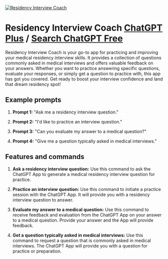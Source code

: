 
[![Residency Interview Coach](https://files.oaiusercontent.com/file-QCmlGQ0DaHXvEBB9Sk4Ffawj?se=2123-10-19T02%3A48%3A04Z&sp=r&sv=2021-08-06&sr=b&rscc=max-age%3D31536000%2C%20immutable&rscd=attachment%3B%20filename%3D60a00829-a83b-4209-9f36-730db3c77b0a.png&sig=XOdI9rDZe5O64RKX738/YIAEOqZxsvPrMZUhFoy6mK8%3D)](https://chat.openai.com/g/g-PLl0NxHjS-residency-interview-coach)

# Residency Interview Coach [ChatGPT Plus](https://chat.openai.com/g/g-PLl0NxHjS-residency-interview-coach) / [Search ChatGPT Free](https://gptcall.net/index.html#/?search=Residency%20Interview%20Coach)

Residency Interview Coach is your go-to app for practicing and improving your medical residency interview skills. It provides a collection of questions commonly asked in medical interviews and offers valuable feedback on your answers. Whether you want to practice answering specific questions, evaluate your responses, or simply get a question to practice with, this app has got you covered. Get ready to boost your interview confidence and land that dream residency spot!

## Example prompts

1. **Prompt 1:** "Ask me a residency interview question."

2. **Prompt 2:** "I'd like to practice an interview question."

3. **Prompt 3:** "Can you evaluate my answer to a medical question?"

4. **Prompt 4:** "Give me a question typically asked in medical interviews."

## Features and commands

1. **Ask a residency interview question:** Use this command to ask the ChatGPT App to generate a medical residency interview question for practice.

2. **Practice an interview question:** Use this command to initiate a practice session with the ChatGPT App. It will provide you with a residency interview question to answer.

3. **Evaluate my answer to a medical question:** Use this command to receive feedback and evaluation from the ChatGPT App on your answer to a medical question. Provide your answer and the App will provide feedback.

4. **Get a question typically asked in medical interviews:** Use this command to request a question that is commonly asked in medical interviews. The ChatGPT App will provide you with a question for practice or preparation.


